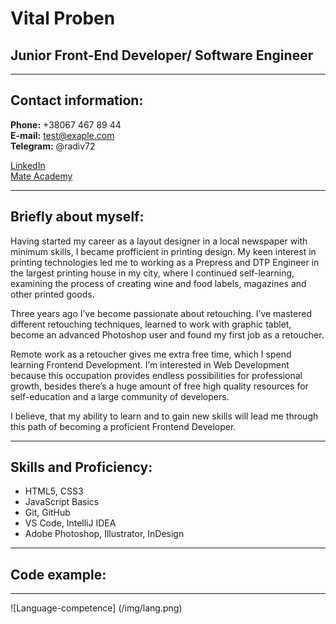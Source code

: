 # Vital Proben 

## Junior Front-End Developer/ Software Engineer

*****

## Contact information:

**Phone:** +38067 467 89 44   
**E-mail:** test@exaple.com   
**Telegram:** @radiv72   

[LinkedIn](https://www.linkedin.com/?trk=seo-authwall-base_nav-header-logo "social network")   
[Mate Academy](https://mate.academy/ "Frontend Course")

****

## Briefly about myself: 

Having started my career as a layout designer in a local newspaper with minimum skills, I became profficient in printing design.
My keen interest in printing technologies led me to working as a Prepress and DTP Engineer in the largest printing house in my city,
where I continued self-learning, examining the process of creating wine and food labels, magazines and other printed goods.    

Three years ago I’ve become passionate about retouching. I’ve mastered different retouching techniques,
learned to work with graphic tablet, become an advanced Photoshop user and found my first job as a retoucher.     

Remote work as a retoucher gives me extra free time, which I spend learning Frontend Development.
I’m interested in Web Development because this occupation provides endless possibilities for professional growth,
besides there’s a huge amount of free high quality resources for self-education and a large community of developers.     

I believe, that my ability to learn and to gain new skills will lead me through this path of becoming a proficient Frontend Developer.   

*****

## Skills and Proficiency: 

* HTML5, CSS3   
* JavaScript Basics   
* Git, GitHub   
* VS Code, IntelliJ IDEA   
* Adobe Photoshop, Illustrator, InDesign   

***** 

## Code example: 


******

![Language-competence] (/img/lang.png)


